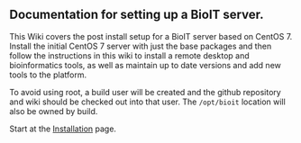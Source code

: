 ## Documentation for setting up a BioIT server.

This Wiki covers the post install setup for a BioIT server based on CentOS 7. Install the initial CentOS 7 server with just the base packages and then follow the instructions in this wiki to install a remote desktop and bioinformatics tools, as well as maintain up to date versions and add new tools to the platform.

To avoid using root, a build user will be created and the github repository and wiki should be checked out into that user. The `/opt/bioit` location will also be owned by build. 

Start at the [Installation](https://shanesturrock.github.io/bioit/Installation) page.
